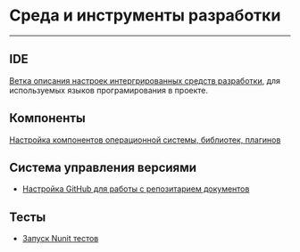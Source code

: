 # Среда и инструменты разработки #

---

## IDE ##

[Ветка описания настроек интергрированных средств разработки](components/main), для используемых языков програмирования в проекте.

## Компоненты ##

[Настройка компонентов операционной системы, библиотек, плагинов](components/main.md)

## Система управления версиями ##

* [Настройка GitHub для работы с репозитарием документов](vcs/git_hub_setting.md)

## Тесты ##

* [Запуск Nunit тестов](test_adapter/README.md)